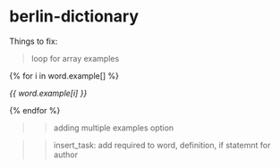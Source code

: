 # berlin-dictionary


Things to fix:
>loop for array examples

{% for i in word.example[] %}
<p><em>{{ word.example[i] }}</em></p>
{% endfor %}

>>adding multiple examples option

>>insert_task:
add required to word, definition, if statemnt for author
